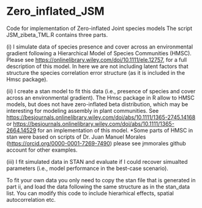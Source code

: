 # Zero_inflated_JSM
Code for implementation of Zero-inflated Joint species models
The script JSM_zibeta_TML.R contains three parts. 

(i) I simulate data of species presence and cover across an environmental gradient following a Hierarchical Model of Species Communities (HMSC). Please see https://onlinelibrary.wiley.com/doi/10.1111/ele.12757, for a full description of this model. In here we are not including latent factors that structure the species correlation error structure (as it is included in the Hmsc package).

(ii) I create a stan model to fit this data (i.e., presence of species and cover across an environmental gradient). The Hmsc package in R allow to HMSC models, but does not have zero-inflated beta distribution, which may be interesting for modeling  assembly in plant communities. See https://besjournals.onlinelibrary.wiley.com/doi/abs/10.1111/1365-2745.14168 or https://besjournals.onlinelibrary.wiley.com/doi/abs/10.1111/1365-2664.14529 for an implementation of this model. 
  *Some parts of HMSC in stan were based on scripts of Dr. Juan Manuel Morales (https://orcid.org/0000-0001-7269-7490) please see jmmorales github account for other examples.
  
(iii) I fit simulated data in STAN and evaluate if I could recover simualted parameters (i.e., model performance in the best-case scenario). 

To fit your own data you only need to copy the stan file that is generated in part ii, and load the data following the same structure as in the stan_data list. You can modify this code to include hierarhical effects, spatial autocorrelation etc.

